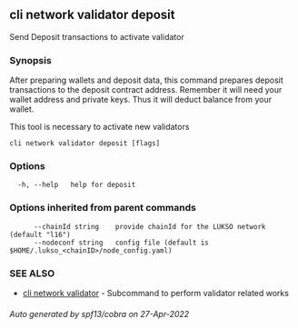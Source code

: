## cli network validator deposit

Send Deposit transactions to activate validator

### Synopsis

After preparing wallets and deposit data, this command prepares deposit transactions to the deposit contract
address. Remember it will need your wallet address and private keys. Thus it will deduct balance from your wallet.

This tool is necessary to activate new validators

```
cli network validator deposit [flags]
```

### Options

```
  -h, --help   help for deposit
```

### Options inherited from parent commands

```
      --chainId string    provide chainId for the LUKSO network (default "l16")
      --nodeconf string   config file (default is $HOME/.lukso_<chainID>/node_config.yaml)
```

### SEE ALSO

* [cli network validator](cli_network_validator.md)	 - Subcommand to perform validator related works

###### Auto generated by spf13/cobra on 27-Apr-2022
